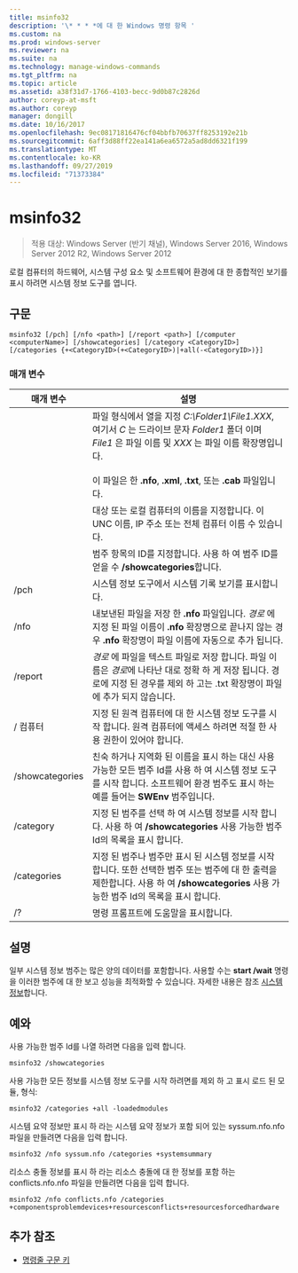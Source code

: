 ```yaml
---
title: msinfo32
description: '\* * * *에 대 한 Windows 명령 항목 '
ms.custom: na
ms.prod: windows-server
ms.reviewer: na
ms.suite: na
ms.technology: manage-windows-commands
ms.tgt_pltfrm: na
ms.topic: article
ms.assetid: a38f31d7-1766-4103-becc-9d0b87c2826d
author: coreyp-at-msft
ms.author: coreyp
manager: dongill
ms.date: 10/16/2017
ms.openlocfilehash: 9ec08171816476cf04bbfb70637ff8253192e21b
ms.sourcegitcommit: 6aff3d88ff22ea141a6ea6572a5ad8dd6321f199
ms.translationtype: MT
ms.contentlocale: ko-KR
ms.lasthandoff: 09/27/2019
ms.locfileid: "71373384"
---
```

# <a name="msinfo32"></a>msinfo32

>적용 대상: Windows Server (반기 채널), Windows Server 2016, Windows Server 2012 R2, Windows Server 2012

로컬 컴퓨터의 하드웨어, 시스템 구성 요소 및 소프트웨어 환경에 대 한 종합적인 보기를 표시 하려면 시스템 정보 도구를 엽니다. 
## <a name="syntax"></a>구문
```
msinfo32 [/pch] [/nfo <path>] [/report <path>] [/computer <computerName>] [/showcategories] [/category <CategoryID>] [/categories {+<CategoryID>(+<CategoryID>)|+all(-<CategoryID>)}]
```
### <a name="parameters"></a>매개 변수

|    매개 변수    |                                                                                                                                 설명                                                                                                                                  |
|-----------------|------------------------------------------------------------------------------------------------------------------------------------------------------------------------------------------------------------------------------------------------------------------------------|
|     <path>      | 파일 형식에서 열을 지정 *C:\Folder1\File1.XXX*, 여기서 *C* 는 드라이브 문자 *Folder1* 폴더 이며 *File1* 은 파일 이름 및 *XXX* 는 파일 이름 확장명입니다.<br /><br />이 파일은 한 **.nfo**, **.xml**, **.txt**, 또는 **.cab** 파일입니다. |
| <computerName>  |                                                                             대상 또는 로컬 컴퓨터의 이름을 지정합니다. 이 UNC 이름, IP 주소 또는 전체 컴퓨터 이름 수 있습니다.                                                                              |
|  <CategoryID>   |                                                                                     범주 항목의 ID를 지정합니다. 사용 하 여 범주 ID를 얻을 수 **/showcategories**합니다.                                                                                      |
|      /pch       |                                                                                                       시스템 정보 도구에서 시스템 기록 보기를 표시합니다.                                                                                                       |
|      /nfo       |                                     내보낸된 파일을 저장 한 **.nfo** 파일입니다. *경로* 에 지정 된 파일 이름이 **.nfo** 확장명으로 끝나지 않는 경우 **.nfo** 확장명이 파일 이름에 자동으로 추가 됩니다.                                      |
|     /report     |                                               *경로* 에 파일을 텍스트 파일로 저장 합니다. 파일 이름은 *경로*에 나타난 대로 정확 하 게 저장 됩니다. 경로에 지정 된 경우를 제외 하 고는 .txt 확장명이 파일에 추가 되지 않습니다.                                                |
|    / 컴퓨터    |                                                                지정 된 원격 컴퓨터에 대 한 시스템 정보 도구를 시작 합니다. 원격 컴퓨터에 액세스 하려면 적절 한 사용 권한이 있어야 합니다.                                                                |
| /showcategories |                         친숙 하거나 지역화 된 이름을 표시 하는 대신 사용 가능한 모든 범주 Id를 사용 하 여 시스템 정보 도구를 시작 합니다. 소프트웨어 환경 범주도 표시 하는 예를 들어는 **SWEnv** 범주입니다.                         |
|    /category    |                                                                     지정 된 범주를 선택 하 여 시스템 정보를 시작 합니다. 사용 하 여 **/showcategories** 사용 가능한 범주 Id의 목록을 표시 합니다.                                                                     |
|   /categories   |                          지정 된 범주나 범주만 표시 된 시스템 정보를 시작 합니다. 또한 선택한 범주 또는 범주에 대 한 출력을 제한합니다. 사용 하 여 **/showcategories** 사용 가능한 범주 Id의 목록을 표시 합니다.                          |
|       /?        |                                                                                                                     명령 프롬프트에 도움말을 표시합니다.                                                                                                                     |

## <a name="remarks"></a>설명
일부 시스템 정보 범주는 많은 양의 데이터를 포함합니다. 사용할 수는 **start /wait** 명령을 이러한 범주에 대 한 보고 성능을 최적화할 수 있습니다. 자세한 내용은 참조 [시스템 정보](https://technet.microsoft.com/library/cc783305(v=ws.10).aspx)합니다.
## <a name="BKMK_Examples"></a>예와
사용 가능한 범주 Id를 나열 하려면 다음을 입력 합니다.
```
msinfo32 /showcategories
```
사용 가능한 모든 정보를 시스템 정보 도구를 시작 하려면를 제외 하 고 표시 로드 된 모듈, 형식:
```
msinfo32 /categories +all -loadedmodules
```
시스템 요약 정보만 표시 하 라는 시스템 요약 정보가 포함 되어 있는 syssum.nfo.nfo 파일을 만들려면 다음을 입력 합니다.
```
msinfo32 /nfo syssum.nfo /categories +systemsummary
```
리소스 충돌 정보를 표시 하 라는 리소스 충돌에 대 한 정보를 포함 하는 conflicts.nfo.nfo 파일을 만들려면 다음을 입력 합니다.
```
msinfo32 /nfo conflicts.nfo /categories    +componentsproblemdevices+resourcesconflicts+resourcesforcedhardware
```
## <a name="additional-references"></a>추가 참조
-   [명령줄 구문 키](command-line-syntax-key.md)

